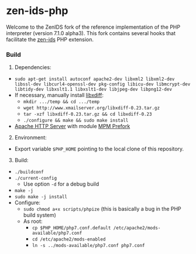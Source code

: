 # zen-ids-php

Welcome to the ZenIDS fork of the reference implementation of the PHP interpreter (version 7.1.0 alpha3). This fork contains several hooks that facilitate the [zen-ids](https://github.com/uci-plrg/zen-ids) PHP extension.

### Build

1. Dependencies:
  * `sudo apt-get install autoconf apache2-dev libxml2 libxml2-dev libssl-dev libcurl4-openssl-dev pkg-config libicu-dev libmcrypt-dev libtidy-dev libxslt1.1 libxslt1-dev libjpeg-dev libpng12-dev`
  * If necessary, manually install [libxdiff](http://freecode.com/projects/xdiff-lib):
    * `mkdir .../temp && cd .../temp`
    * `wget http://www.xmailserver.org/libxdiff-0.23.tar.gz`
    * `tar -xzf libxdiff-0.23.tar.gz && cd libxdiff-0.23`
    * `./configure && make && sudo make install`
  * [Apache HTTP Server](http://httpd.apache.org/) with module [MPM Prefork](https://httpd.apache.org/docs/2.4/mod/prefork.html)
2. Environment:
  * Export variable `$PHP_HOME` pointing to the local clone of this repository.
3. Build:
  * `./buildconf`
  * `./current-config`
    *  Use option `-d` for a debug build
  * `make -j`
  * `sudo make -j install`
* Configure:
  * `sudo chmod a+x scripts/phpize` (this is basically a bug in the PHP build system)
  * As root: 
    * `cp $PHP_HOME/php7.conf.default /etc/apache2/mods-available/php7.conf`
    * `cd /etc/apache2/mods-enabled`
    * `ln -s ../mods-available/php7.conf php7.conf`
